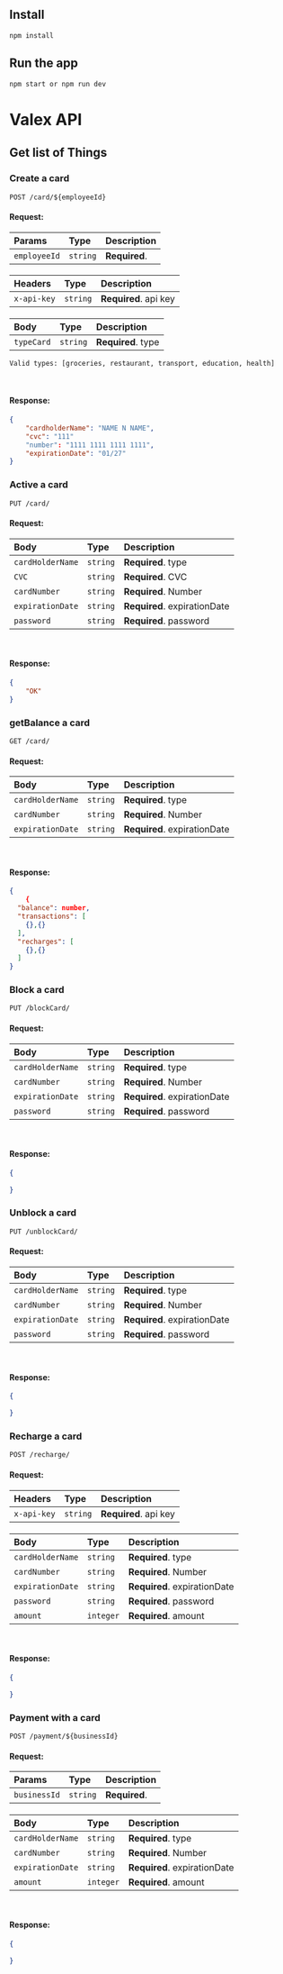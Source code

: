 
## Install

    npm install

## Run the app

    npm start or npm run dev

# Valex API 


## Get list of Things

### Create a card

```http
POST /card/${employeeId}
```

#### Request:

| Params      | Type      | Description           |
| :---------- | :-------- | :-------------------- |
| `employeeId` | `string` | **Required**.         |

####

| Headers     | Type     | Description           |
| :---------- | :------- | :-------------------- |
| `x-api-key` | `string` | **Required**. api key |

####

| Body   | Type       | Description             |
| :----- | :--------- | :---------------------- |
| `typeCard` | `string` | **Required**.    type |

`Valid types: [groceries, restaurant, transport, education, health]`

</br>

#### Response:

```json
{	
	"cardholderName": "NAME N NAME",
	"cvc": "111"
	"number": "1111 1111 1111 1111",
	"expirationDate": "01/27"
}
```

### Active a card

```http
PUT /card/
```

#### Request:

| Body   	       | Type       | Description                     |
|:-----------------|:-----------|:--------------------------------|
| `cardHolderName` | `string`   | **Required**.    type           |
| `CVC`            | `string`   | **Required**.    CVC            |
| `cardNumber`     | `string`   | **Required**.    Number 		  |
| `expirationDate` | `string`   | **Required**.    expirationDate |
| `password`       | `string`   | **Required**.    password       |

</br>

#### Response:

```json
{	
	"OK"
}
```

### getBalance a card

```http
GET /card/
```

#### Request:

| Body   	       | Type       | Description                     |
|:-----------------|:-----------|:--------------------------------|
| `cardHolderName` | `string`   | **Required**.    type           |
| `cardNumber`     | `string`   | **Required**.    Number 		  |
| `expirationDate` | `string`   | **Required**.    expirationDate |

</br>

#### Response:

```json
{	
	{
  "balance": number,
  "transactions": [
    {},{}
  ],
  "recharges": [
    {},{}
  ]
}
```

### Block a card

```http
PUT /blockCard/
```

#### Request:

| Body   	       | Type       | Description                     |
|:-----------------|:-----------|:--------------------------------|
| `cardHolderName` | `string`   | **Required**.    type           |
| `cardNumber`     | `string`   | **Required**.    Number 		  |
| `expirationDate` | `string`   | **Required**.    expirationDate |
| `password`       | `string`   | **Required**.    password       |

</br>

#### Response:

```json
{	
	
}
```

### Unblock a card

```http
PUT /unblockCard/
```

#### Request:

| Body   	       | Type       | Description                     |
|:-----------------|:-----------|:--------------------------------|
| `cardHolderName` | `string`   | **Required**.    type           |
| `cardNumber`     | `string`   | **Required**.    Number 		  |
| `expirationDate` | `string`   | **Required**.    expirationDate |
| `password`       | `string`   | **Required**.    password       |

</br>

#### Response:

```json
{	
	
}
```

### Recharge a card

```http
POST /recharge/
```

#### Request:

####

| Headers     | Type     | Description           |
| :---------- | :------- | :-------------------- |
| `x-api-key` | `string` | **Required**. api key |

####

| Body   	       | Type       | Description                     |
|:-----------------|:-----------|:--------------------------------|
| `cardHolderName` | `string`   | **Required**.    type           |
| `cardNumber`     | `string`   | **Required**.    Number 		  |
| `expirationDate` | `string`   | **Required**.    expirationDate |
| `password`       | `string`   | **Required**.    password       |
| `amount`         | `integer`  | **Required**.    amount         |

</br>

#### Response:

```json
{	
	
}
```


### Payment with a card

```http
POST /payment/${businessId}
```

#### Request:

| Params      | Type      | Description           |
| :---------- | :-------- | :-------------------- |
| `businessId` | `string` | **Required**.         |

####

| Body   	       | Type       | Description                     |
|:-----------------|:-----------|:--------------------------------|
| `cardHolderName` | `string`   | **Required**.    type           |
| `cardNumber`     | `string`   | **Required**.    Number 		  |
| `expirationDate` | `string`   | **Required**.    expirationDate |
| `amount`         | `integer`  | **Required**.    amount         |

</br>

#### Response:

```json
{	
	
}
```
